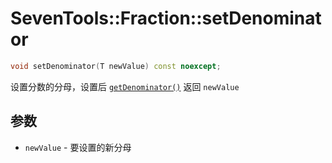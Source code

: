 # SevenTools::Fraction::setDenominator

```cpp
void setDenominator(T newValue) const noexcept;
```

设置分数的分母，设置后 [`getDenominator()`](getDenominator.md) 返回 `newValue`

## 参数

- `newValue` \- 要设置的新分母